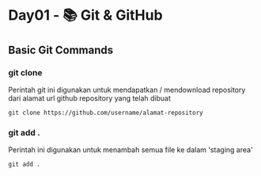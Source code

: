# Day01 - 📚 Git & GitHub

## Basic Git Commands

### git clone

Perintah git ini digunakan untuk mendapatkan / mendownload repository dari alamat url github repository yang telah dibuat


```git
git clone https://github.com/username/alamat-repository
```

### git add .

Perintah ini digunakan untuk menambah semua file ke dalam 'staging area'

```git
git add .
```